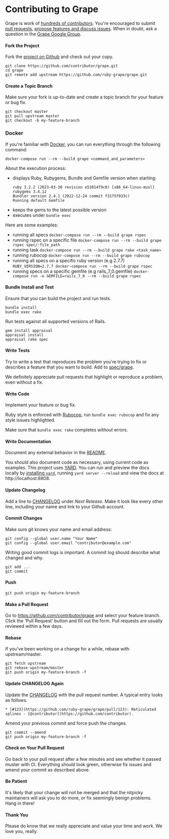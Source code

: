 Contributing to Grape
=====================

Grape is work of [hundreds of contributors](https://github.com/ruby-grape/grape/graphs/contributors). You're encouraged to submit [pull requests](https://github.com/ruby-grape/grape/pulls), [propose features and discuss issues](https://github.com/ruby-grape/grape/issues). When in doubt, ask a question in the [Grape Google Group](http://groups.google.com/group/ruby-grape).

#### Fork the Project

Fork the [project on Github](https://github.com/ruby-grape/grape) and check out your copy.

```
git clone https://github.com/contributor/grape.git
cd grape
git remote add upstream https://github.com/ruby-grape/grape.git
```

#### Create a Topic Branch

Make sure your fork is up-to-date and create a topic branch for your feature or bug fix.

```
git checkout master
git pull upstream master
git checkout -b my-feature-branch
```

### Docker

If you're familiar with [Docker](https://www.docker.com/), you can run everything through the following command:

```
docker-compose run --rm --build grape <command_and_parameters>
```

About the execution process:
 - displays Ruby, Rubygems, Bundle and Gemfile version when starting:
    ```
    ruby 3.2.2 (2023-03-30 revision e51014f9c0) [x86_64-linux-musl]
    rubygems 3.4.12
    Bundler version 2.4.1 (2022-12-24 commit f3175f033c)
    Running default Gemfile
    ```
 - keeps the gems to the latest possible version
 - executes under `bundle exec`

Here are some examples:

- running all specs `docker-compose run --rm --build grape rspec`
- running rspec on a specific file `docker-compose run --rm --build grape rspec spec/:file_path`
- running task `docker-compose run --rm --build grape rake <task_name>`
- running rubocop `docker-compose run --rm --build grape rubocop`
- running all specs on a specific ruby version (e.g 2.7.7) `RUBY_VERSION=2.7.7 docker-compose run --rm --build grape rspec`
- running specs on a specific gemfile (e.g rails_7_0.gemfile) `docker-compose run -e GEMFILE=rails_7_0 --rm --build grape rspec`

#### Bundle Install and Test

Ensure that you can build the project and run tests.

```
bundle install
bundle exec rake
```

Run tests against all supported versions of Rails.

```
gem install appraisal
appraisal install
appraisal rake spec
```

#### Write Tests

Try to write a test that reproduces the problem you're trying to fix or describes a feature that you want to build. Add to [spec/grape](spec/grape).

We definitely appreciate pull requests that highlight or reproduce a problem, even without a fix.

#### Write Code

Implement your feature or bug fix.

Ruby style is enforced with [Rubocop](https://github.com/bbatsov/rubocop), run `bundle exec rubocop` and fix any style issues highlighted.

Make sure that `bundle exec rake` completes without errors.

#### Write Documentation

Document any external behavior in the [README](README.md).

You should also document code as necessary, using current code as examples. This project uses [YARD](https://yardoc.org/). You can run and preview the docs locally by [installing `yard`](https://yardoc.org/), running `yard server --reload` and view the docs at http://localhost:8808.

#### Update Changelog

Add a line to [CHANGELOG](CHANGELOG.md) under *Next Release*. Make it look like every other line, including your name and link to your Github account.

#### Commit Changes

Make sure git knows your name and email address:

```
git config --global user.name "Your Name"
git config --global user.email "contributor@example.com"
```

Writing good commit logs is important. A commit log should describe what changed and why.

```
git add ...
git commit
```

#### Push

```
git push origin my-feature-branch
```

#### Make a Pull Request

Go to https://github.com/contributor/grape and select your feature branch. Click the 'Pull Request' button and fill out the form. Pull requests are usually reviewed within a few days.

#### Rebase

If you've been working on a change for a while, rebase with upstream/master.

```
git fetch upstream
git rebase upstream/master
git push origin my-feature-branch -f
```

#### Update CHANGELOG Again

Update the [CHANGELOG](CHANGELOG.md) with the pull request number. A typical entry looks as follows.

```
* [#123](https://github.com/ruby-grape/grape/pull/123): Reticulated splines - [@contributor](https://github.com/contributor).
```

Amend your previous commit and force push the changes.

```
git commit --amend
git push origin my-feature-branch -f
```

#### Check on Your Pull Request

Go back to your pull request after a few minutes and see whether it passed muster with CI. Everything should look green, otherwise fix issues and amend your commit as described above.

#### Be Patient

It's likely that your change will not be merged and that the nitpicky maintainers will ask you to do more, or fix seemingly benign problems. Hang in there!

#### Thank You

Please do know that we really appreciate and value your time and work. We love you, really.
